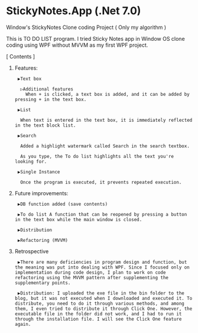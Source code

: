 # StickyNotes.App (.Net 7.0)
Window's StickyNotes Clone coding Project ( Only my algorithm )

This is TO DO LIST program. I tried Sticky Notes app in Window OS clone coding using WPF without MVVM as my first WPF project.

 
[ Contents ]

1. Features:

        ▶Text box
      
         ▷Additional features
           When + is clicked, a text box is added, and it can be added by pressing + in the text box.
      
        ▶List
      
         When text is entered in the text box, it is immediately reflected in the text block list.
      
        ▶Search
      
         Added a highlight watermark called Search in the search textbox.
      
         As you type, the To do list highlights all the text you're looking for.
      
        ▶Single Instance
      
         Once the program is executed, it prevents repeated execution.

 

2. Future improvements:

        ▶DB function added (save contents)
        
        ▶To do list A function that can be reopened by pressing a button in the text box while the main window is closed.
        
        ▶Distribution
        
        ▶Refactoring (MVVM)

 

3. Retrospective

        ▶There are many deficiencies in program design and function, but the meaning was put into dealing with WPF. Since I focused only on implementation during code design, I plan to work on code refactoring using the MVVM pattern after supplementing the supplementary points.
        
        ▶Distribution: I uploaded the exe file in the bin folder to the blog, but it was not executed when I downloaded and executed it. To distribute, you need to do it through various methods, and among them, I even tried to distribute it through Click One. However, the executable file in the folder did not work, and I had to run it through the installation file. I will see the Click One feature again.
